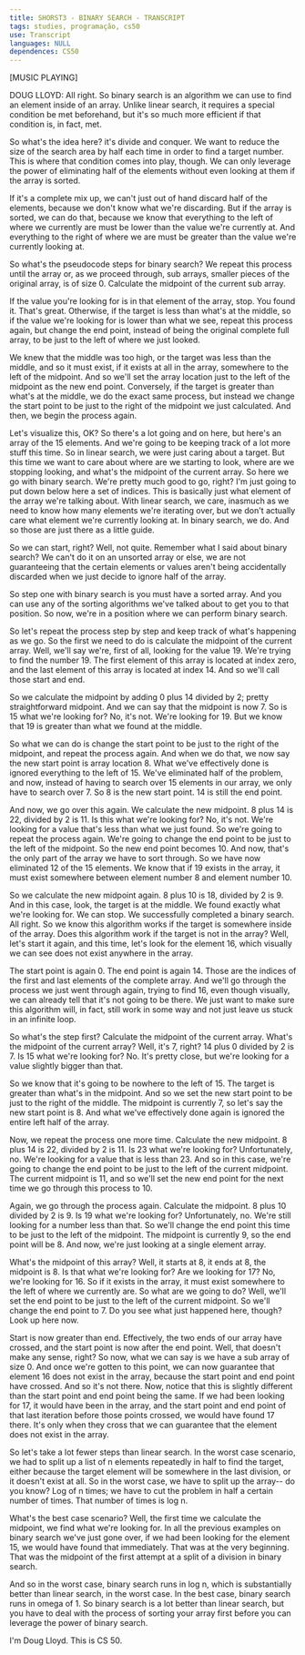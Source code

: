 ```yaml
---
title: SHORST3 - BINARY SEARCH - TRANSCRIPT
tags: studies, programação, cs50
use: Transcript
languages: NULL
dependences: CS50
---
```


[MUSIC PLAYING] 

DOUG LLOYD: All right. So binary search is an algorithm we can use to find an element inside of an array. Unlike linear search, it requires a special condition be met beforehand, but it's so much more efficient if that condition is, in fact, met. 

So what's the idea here? it's divide and conquer. We want to reduce the size of the search area by half each time in order to find a target number. This is where that condition comes into play, though. We can only leverage the power of eliminating half of the elements without even looking at them if the array is sorted. 

If it's a complete mix up, we can't just out of hand discard half of the elements, because we don't know what we're discarding. But if the array is sorted, we can do that, because we know that everything to the left of where we currently are must be lower than the value we're currently at. And everything to the right of where we are must be greater than the value we're currently looking at. 

So what's the pseudocode steps for binary search? We repeat this process until the array or, as we proceed through, sub arrays, smaller pieces of the original array, is of size 0. Calculate the midpoint of the current sub array. 

If the value you're looking for is in that element of the array, stop. You found it. That's great. Otherwise, if the target is less than what's at the middle, so if the value we're looking for is lower than what we see, repeat this process again, but change the end point, instead of being the original complete full array, to be just to the left of where we just looked. 

We knew that the middle was too high, or the target was less than the middle, and so it must exist, if it exists at all in the array, somewhere to the left of the midpoint. And so we'll set the array location just to the left of the midpoint as the new end point. Conversely, if the target is greater than what's at the middle, we do the exact same process, but instead we change the start point to be just to the right of the midpoint we just calculated. And then, we begin the process again. 

Let's visualize this, OK? So there's a lot going and on here, but here's an array of the 15 elements. And we're going to be keeping track of a lot more stuff this time. So in linear search, we were just caring about a target. But this time we want to care about where are we starting to look, where are we stopping looking, and what's the midpoint of the current array. So here we go with binary search. We're pretty much good to go, right? I'm just going to put down below here a set of indices. This is basically just what element of the array we're talking about. With linear search, we care, inasmuch as we need to know how many elements we're iterating over, but we don't actually care what element we're currently looking at. In binary search, we do. And so those are just there as a little guide. 

So we can start, right? Well, not quite. Remember what I said about binary search? We can't do it on an unsorted array or else, we are not guaranteeing that the certain elements or values aren't being accidentally discarded when we just decide to ignore half of the array. 

So step one with binary search is you must have a sorted array. And you can use any of the sorting algorithms we've talked about to get you to that position. So now, we're in a position where we can perform binary search. 

So let's repeat the process step by step and keep track of what's happening as we go. So the first we need to do is calculate the midpoint of the current array. Well, we'll say we're, first of all, looking for the value 19. We're trying to find the number 19. The first element of this array is located at index zero, and the last element of this array is located at index 14. And so we'll call those start and end. 

So we calculate the midpoint by adding 0 plus 14 divided by 2; pretty straightforward midpoint. And we can say that the midpoint is now 7. So is 15 what we're looking for? No, it's not. We're looking for 19. But we know that 19 is greater than what we found at the middle. 

So what we can do is change the start point to be just to the right of the midpoint, and repeat the process again. And when we do that, we now say the new start point is array location 8. What we've effectively done is ignored everything to the left of 15. We've eliminated half of the problem, and now, instead of having to search over 15 elements in our array, we only have to search over 7. So 8 is the new start point. 14 is still the end point. 

And now, we go over this again. We calculate the new midpoint. 8 plus 14 is 22, divided by 2 is 11. Is this what we're looking for? No, it's not. We're looking for a value that's less than what we just found. So we're going to repeat the process again. We're going to change the end point to be just to the left of the midpoint. So the new end point becomes 10. And now, that's the only part of the array we have to sort through. So we have now eliminated 12 of the 15 elements. We know that if 19 exists in the array, it must exist somewhere between element number 8 and element number 10. 

So we calculate the new midpoint again. 8 plus 10 is 18, divided by 2 is 9. And in this case, look, the target is at the middle. We found exactly what we're looking for. We can stop. We successfully completed a binary search. All right. So we know this algorithm works if the target is somewhere inside of the array. Does this algorithm work if the target is not in the array? Well, let's start it again, and this time, let's look for the element 16, which visually we can see does not exist anywhere in the array. 

The start point is again 0. The end point is again 14. Those are the indices of the first and last elements of the complete array. And we'll go through the process we just went through again, trying to find 16, even though visually, we can already tell that it's not going to be there. We just want to make sure this algorithm will, in fact, still work in some way and not just leave us stuck in an infinite loop. 

So what's the step first? Calculate the midpoint of the current array. What's the midpoint of the current array? Well, it's 7, right? 14 plus 0 divided by 2 is 7. Is 15 what we're looking for? No. It's pretty close, but we're looking for a value slightly bigger than that. 

So we know that it's going to be nowhere to the left of 15. The target is greater than what's in the midpoint. And so we set the new start point to be just to the right of the middle. The midpoint is currently 7, so let's say the new start point is 8. And what we've effectively done again is ignored the entire left half of the array. 

Now, we repeat the process one more time. Calculate the new midpoint. 8 plus 14 is 22, divided by 2 is 11. Is 23 what we're looking for? Unfortunately, no. We're looking for a value that is less than 23. And so in this case, we're going to change the end point to be just to the left of the current midpoint. The current midpoint is 11, and so we'll set the new end point for the next time we go through this process to 10. 

Again, we go through the process again. Calculate the midpoint. 8 plus 10 divided by 2 is 9. Is 19 what we're looking for? Unfortunately, no. We're still looking for a number less than that. So we'll change the end point this time to be just to the left of the midpoint. The midpoint is currently 9, so the end point will be 8. And now, we're just looking at a single element array. 

What's the midpoint of this array? Well, it starts at 8, it ends at 8, the midpoint is 8. Is that what we're looking for? Are we looking for 17? No, we're looking for 16. So if it exists in the array, it must exist somewhere to the left of where we currently are. So what are we going to do? Well, we'll set the end point to be just to the left of the current midpoint. So we'll change the end point to 7. Do you see what just happened here, though? Look up here now. 

Start is now greater than end. Effectively, the two ends of our array have crossed, and the start point is now after the end point. Well, that doesn't make any sense, right? So now, what we can say is we have a sub array of size 0. And once we're gotten to this point, we can now guarantee that element 16 does not exist in the array, because the start point and end point have crossed. And so it's not there. Now, notice that this is slightly different than the start point and end point being the same. If we had been looking for 17, it would have been in the array, and the start point and end point of that last iteration before those points crossed, we would have found 17 there. It's only when they cross that we can guarantee that the element does not exist in the array. 

So let's take a lot fewer steps than linear search. In the worst case scenario, we had to split up a list of n elements repeatedly in half to find the target, either because the target element will be somewhere in the last division, or it doesn't exist at all. So in the worst case, we have to split up the array-- do you know? Log of n times; we have to cut the problem in half a certain number of times. That number of times is log n. 

What's the best case scenario? Well, the first time we calculate the midpoint, we find what we're looking for. In all the previous examples on binary search we've just gone over, if we had been looking for the element 15, we would have found that immediately. That was at the very beginning. That was the midpoint of the first attempt at a split of a division in binary search. 

And so in the worst case, binary search runs in log n, which is substantially better than linear search, in the worst case. In the best case, binary search runs in omega of 1. So binary search is a lot better than linear search, but you have to deal with the process of sorting your array first before you can leverage the power of binary search. 

I'm Doug Lloyd. This is CS 50. 